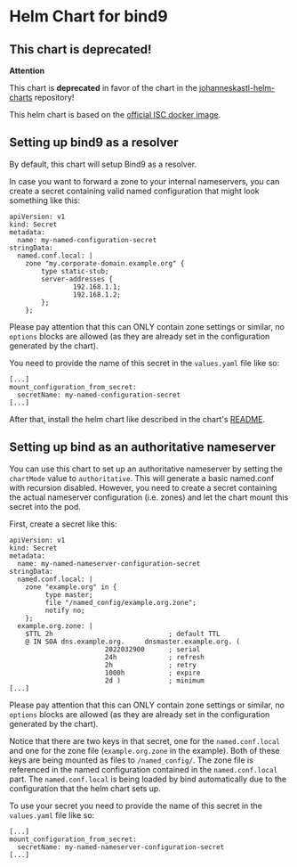 # Helm Chart for bind9

## This chart is deprecated!

**Attention**

This chart is **deprecated** in favor of the chart in the
[johanneskastl-helm-charts](https://johanneskastl.github.io/helm-charts/)
repository!

This helm chart is based on the [official ISC docker image](https://hub.docker.com/r/internetsystemsconsortium/bind9).

## Setting up bind9 as a resolver

By default, this chart will setup Bind9 as a resolver.

In case you want to forward a zone to your internal nameservers, you can create a secret containing valid named configuration that might look something like this:

```
apiVersion: v1
kind: Secret
metadata:
  name: my-named-configuration-secret
stringData:
  named.conf.local: |
    zone "my.corporate-domain.example.org" {
        type static-stub;
        server-addresses {
                192.168.1.1;
                192.168.1.2;
        };
    };
```

Please pay attention that this can ONLY contain zone settings or similar, no `options` blocks are allowed (as they are already set in the configuration generated by the chart).

You need to provide the name of this secret in the `values.yaml` file like so:

```
[...]
mount_configuration_from_secret:
  secretName: my-named-configuration-secret
[...]
```

After that, install the helm chart like described in the chart's [README](charts/bind9/README.md).

## Setting up bind as an authoritative nameserver

You can use this chart to set up an authoritative nameserver by setting the `chartMode` value to `authoritative`. This will generate a basic named.conf with recursion disabled. However, you need to create a secret containing the actual nameserver configuration (i.e. zones) and let the chart mount this secret into the pod.

First, create a secret like this:

```
apiVersion: v1
kind: Secret
metadata:
  name: my-named-nameserver-configuration-secret
stringData:
  named.conf.local: |
    zone "example.org" in {
         type master;
         file "/named_config/example.org.zone";
         notify no;
    };
  example.org.zone: |
    $TTL 2h                             ; default TTL
    @ IN SOA dns.example.org.     dnsmaster.example.org. (
                        2022032900      ; serial
                        24h             ; refresh
                        2h              ; retry
                        1000h           ; expire
                        2d )            ; minimum
[...]
```

Please pay attention that this can ONLY contain zone settings or similar, no `options` blocks are allowed (as they are already set in the configuration generated by the chart).

Notice that there are two keys in that secret, one for the `named.conf.local` and one for the zone file (`example.org.zone` in the example). Both of these keys are being mounted as files to `/named_config/`.
The zone file is referenced in the named configuration contained in the `named.conf.local` part. The `named.conf.local` is being loaded by bind automatically due to the configuration that the helm chart sets up.

To use your secret you need to provide the name of this secret in the `values.yaml` file like so:

```
[...]
mount_configuration_from_secret:
  secretName: my-named-nameserver-configuration-secret
[...]
```
